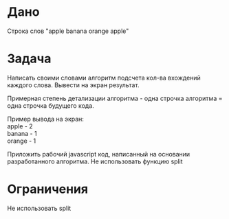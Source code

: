 # Дано
Строка слов "apple banana orange apple"

# Задача
Написать своими словами алгоритм подсчета кол-ва
вхождений каждого слова. Вывести на экран результат.

Примерная степень детализации алгоритма - одна
строчка алгоритма = одна строчка будущего кода.

Пример вывода на экран:
<br>apple - 2
<br>banana - 1
<br>orange - 1

Приложить рабочий javascript код, написанный на 
основании разработанного алгоритма. Не использовать функцию split

# Ограничения
Не использовать split
